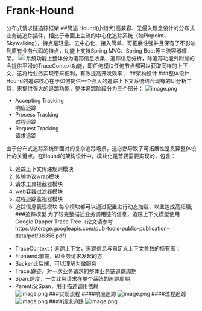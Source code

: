 # Frank-Hound
分布式请求链追踪框架
##简述
Hound(小猎犬)高兼容、无侵入理念设计的分布式业务链追踪插件，相比于市面上主流的中心化追踪系统（如Pinpoint、Skywalking），特点是轻量、去中心化、接入简单、可拓展性强并且保有了不影响到原有业务代码的特点，功能上支持Spring MVC、Spring Boot等主流容器框架。
![](https://i.loli.net/2020/03/07/G7b6ukZBptXosnP.png)
系统功能上整体分为追踪信息收集、追踪信息分析，除追踪功能外附加的会提供平滑的TraceContext功能，即任何模块任何节点都可以获取同样的上下文，这将给业务实现带来便利，有效提高开发效率；
##架构设计
###整体设计
Hound的追踪核心在于如何提供一个强大的追踪上下文系统结合现有的UI分析工具，来提供强大的追踪功能，整体追踪阶段分为三个部分：
![image.png](https://i.loli.net/2020/03/07/mNDGs9RW2oU4YSf.png)
- Accepting Tracking  
响应追踪
- Process Tracking  
过程追踪
- Request Tracking  
请求追踪
 
由于分布式追踪系统所面对的复杂追踪场景，这必然导致了可拓展性是贯穿整体设计的关键点。在Hound的架构设计中，模块化是首要需要实现的，包含：
  1. 追踪上下文传递规则模块
  2. 传输协议wrap模块
  3. 请求工具拦截器模块
  4. web容器过滤器模块
  5. 过程追踪监视器模块
  6. 追踪信息表现模块
每个模块都可以通过配置进行动态加载，以此达成高拓展;
###追踪模型
  为了较完整描述业务调用链的信息，追踪上下文模型使用Google Dapper Trace Tree（论文请参考https://storage.googleapis.com/pub-tools-public-publication-data/pdf/36356.pdf）
- TraceContext：追踪上下文，追踪信息与自定义上下文参数的持有者；
- Frontend:前端，即业务请求发起的方
- Backend:后端，可以理解为微服务
- Trace:踪迹，对一次业务请求的整体业务链追踪周期
- Span:跨度，一次业务请求在单个系统的追踪周期
- Parent:父Span，用于描述调用依赖  
![image.png](https://i.loli.net/2020/03/07/SAoBaG61k4VEwIp.png)
###实现流程
####响应追踪
![image.png](https://i.loli.net/2020/03/07/HhyUcM4RNv6ouSF.png)
####过程追踪
![image.png](https://i.loli.net/2020/03/07/6edZYOcB5xK4V3y.png)
####请求追踪
![image.png](https://i.loli.net/2020/03/07/dAO9fYuFT4UERBy.png)